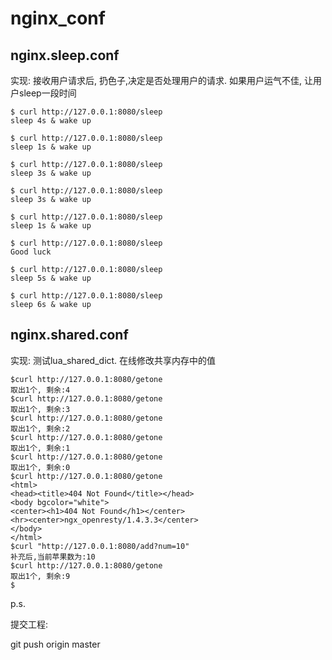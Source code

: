 nginx_conf
==========

nginx.sleep.conf
--------------
实现: 接收用户请求后, 扔色子,决定是否处理用户的请求. 如果用户运气不佳, 让用户sleep一段时间

	$ curl http://127.0.0.1:8080/sleep
	sleep 4s & wake up

	$ curl http://127.0.0.1:8080/sleep
	sleep 1s & wake up

	$ curl http://127.0.0.1:8080/sleep
	sleep 3s & wake up

	$ curl http://127.0.0.1:8080/sleep
	sleep 3s & wake up

	$ curl http://127.0.0.1:8080/sleep
	sleep 1s & wake up

	$ curl http://127.0.0.1:8080/sleep
	Good luck

	$ curl http://127.0.0.1:8080/sleep
	sleep 5s & wake up

	$ curl http://127.0.0.1:8080/sleep
	sleep 6s & wake up

nginx.shared.conf
--------------
实现: 测试lua_shared_dict. 在线修改共享内存中的值

	$curl http://127.0.0.1:8080/getone
	取出1个, 剩余:4
	$curl http://127.0.0.1:8080/getone
	取出1个, 剩余:3
	$curl http://127.0.0.1:8080/getone
	取出1个, 剩余:2
	$curl http://127.0.0.1:8080/getone
	取出1个, 剩余:1
	$curl http://127.0.0.1:8080/getone
	取出1个, 剩余:0
	$curl http://127.0.0.1:8080/getone
	<html>
	<head><title>404 Not Found</title></head>
	<body bgcolor="white">
	<center><h1>404 Not Found</h1></center>
	<hr><center>ngx_openresty/1.4.3.3</center>
	</body>
	</html>
	$curl "http://127.0.0.1:8080/add?num=10"
	补充后,当前苹果数为:10
	$curl http://127.0.0.1:8080/getone
	取出1个, 剩余:9
	$


p.s. 

提交工程: 

git push origin master

